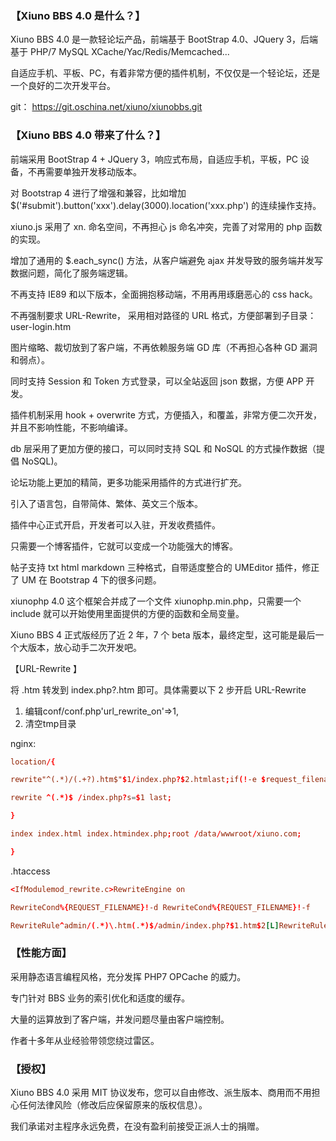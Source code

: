 ### 【Xiuno BBS 4.0 是什么？】
Xiuno BBS 4.0 是一款轻论坛产品，前端基于 BootStrap 4.0、JQuery 3，后端基于 PHP/7 MySQL XCache/Yac/Redis/Memcached...

自适应手机、平板、PC，有着非常方便的插件机制，不仅仅是一个轻论坛，还是一个良好的二次开发平台。

git： https://git.oschina.net/xiuno/xiunobbs.git

### 【Xiuno BBS 4.0 带来了什么？】
前端采用 BootStrap 4 + JQuery 3，响应式布局，自适应手机，平板，PC 设备，不再需要单独开发移动版本。

对 Bootstrap 4 进行了增强和兼容，比如增加 $('#submit').button('xxx').delay(3000).location('xxx.php') 的连续操作支持。

xiuno.js 采用了 xn. 命名空间，不再担心 js 命名冲突，完善了对常用的 php 函数的实现。

增加了通用的 $.each_sync() 方法，从客户端避免 ajax 并发导致的服务端并发写数据问题，简化了服务端逻辑。

不再支持 IE89 和以下版本，全面拥抱移动端，不用再用琢磨恶心的 css hack。

不再强制要求 URL-Rewrite， 采用相对路径的 URL 格式，方便部署到子目录：user-login.htm

图片缩略、裁切放到了客户端，不再依赖服务端 GD 库（不再担心各种 GD 漏洞和弱点）。

同时支持 Session 和 Token 方式登录，可以全站返回 json 数据，方便 APP 开发。

插件机制采用 hook + overwrite 方式，方便插入，和覆盖，非常方便二次开发，并且不影响性能，不影响编译。

db 层采用了更加方便的接口，可以同时支持 SQL 和 NoSQL 的方式操作数据（提倡 NoSQL)。

论坛功能上更加的精简，更多功能采用插件的方式进行扩充。

引入了语言包，自带简体、繁体、英文三个版本。

插件中心正式开启，开发者可以入驻，开发收费插件。

只需要一个博客插件，它就可以变成一个功能强大的博客。

帖子支持 txt html markdown 三种格式，自带适度整合的 UMEditor 插件，修正了 UM 在 Bootstrap 4 下的很多问题。

xiunophp 4.0 这个框架合并成了一个文件 xiunophp.min.php，只需要一个 include 就可以开始使用里面提供的方便的函数和全局变量。

Xiuno BBS 4 正式版经历了近 2 年，7 个 beta 版本，最终定型，这可能是最后一个大版本，放心动手二次开发吧。

【URL-Rewrite 】

将 .htm 转发到 index.php?.htm 即可。具体需要以下 2 步开启 URL-Rewrite

1. 编辑conf/conf.php'url_rewrite_on'=>1,
2. 清空tmp目录

nginx:

```conf
location/{

rewrite"^(.*)/(.+?).htm$"$1/index.php?$2.htmlast;if(!-e $request_filename) {

rewrite ^(.*)$ /index.php?s=$1 last;

}

index index.html index.htmindex.php;root /data/wwwroot/xiuno.com;

}
```

.htaccess

```conf
<IfModulemod_rewrite.c>RewriteEngine on

RewriteCond%{REQUEST_FILENAME}!-d RewriteCond%{REQUEST_FILENAME}!-f

RewriteRule^admin/(.*)\.htm(.*)$/admin/index.php?$1.htm$2[L]RewriteRule^(.*)\.htm(.*)$/index.php?$1.htm$2[L]
```

### 【性能方面】

采用静态语言编程风格，充分发挥 PHP7 OPCache 的威力。

专门针对 BBS 业务的索引优化和适度的缓存。

大量的运算放到了客户端，并发问题尽量由客户端控制。

作者十多年从业经验带领您绕过雷区。

### 【授权】
Xiuno BBS 4.0 采用 MIT 协议发布，您可以自由修改、派生版本、商用而不用担心任何法律风险（修改后应保留原来的版权信息）。

我们承诺对主程序永远免费，在没有盈利前接受正派人士的捐赠。
